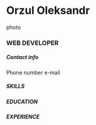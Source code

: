 # Orzul Oleksandr
photo
### WEB DEVELOPER

##### Contact info

Phone number
e-mail

##### SKILLS

##### EDUCATION


##### EXPERIENCE
